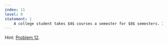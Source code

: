 ```yaml
---
index: 11
level: 0
statement: |
    A college student takes $4$ courses a semester for $8$ semesters. In each course she has a probability $1/2$ of getting an $A$. Assuming her grades in different courses are independent, what is the probability that she will  have at least one semester with all $A$’s?
---
```

Hint: [Problem 12](12.html).